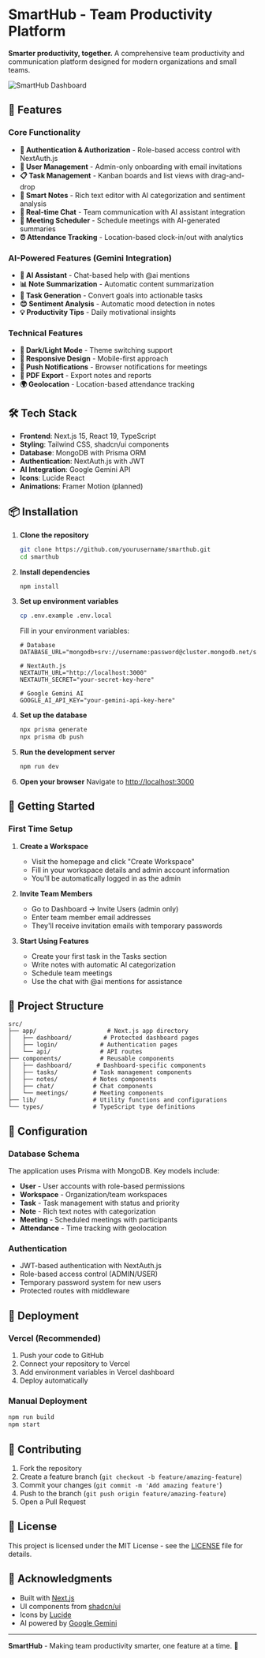 # SmartHub - Team Productivity Platform

**Smarter productivity, together.** A comprehensive team productivity and communication platform designed for modern organizations and small teams.

![SmartHub Dashboard](https://via.placeholder.com/800x400/0F172A/5EEAD4?text=SmartHub+Dashboard)

## 🚀 Features

### Core Functionality
- **🔐 Authentication & Authorization** - Role-based access control with NextAuth.js
- **👥 User Management** - Admin-only onboarding with email invitations
- **📋 Task Management** - Kanban boards and list views with drag-and-drop
- **📝 Smart Notes** - Rich text editor with AI categorization and sentiment analysis
- **💬 Real-time Chat** - Team communication with AI assistant integration
- **📅 Meeting Scheduler** - Schedule meetings with AI-generated summaries
- **⏰ Attendance Tracking** - Location-based clock-in/out with analytics

### AI-Powered Features (Gemini Integration)
- **🤖 AI Assistant** - Chat-based help with @ai mentions
- **📊 Note Summarization** - Automatic content summarization
- **🎯 Task Generation** - Convert goals into actionable tasks
- **😊 Sentiment Analysis** - Automatic mood detection in notes
- **💡 Productivity Tips** - Daily motivational insights

### Technical Features
- **🌙 Dark/Light Mode** - Theme switching support
- **📱 Responsive Design** - Mobile-first approach
- **🔔 Push Notifications** - Browser notifications for meetings
- **📄 PDF Export** - Export notes and reports
- **🌍 Geolocation** - Location-based attendance tracking

## 🛠️ Tech Stack

- **Frontend**: Next.js 15, React 19, TypeScript
- **Styling**: Tailwind CSS, shadcn/ui components
- **Database**: MongoDB with Prisma ORM
- **Authentication**: NextAuth.js with JWT
- **AI Integration**: Google Gemini API
- **Icons**: Lucide React
- **Animations**: Framer Motion (planned)

## 📦 Installation

1. **Clone the repository**
   ```bash
   git clone https://github.com/yourusername/smarthub.git
   cd smarthub
   ```

2. **Install dependencies**
   ```bash
   npm install
   ```

3. **Set up environment variables**
   ```bash
   cp .env.example .env.local
   ```

   Fill in your environment variables:
   ```env
   # Database
   DATABASE_URL="mongodb+srv://username:password@cluster.mongodb.net/smarthub"

   # NextAuth.js
   NEXTAUTH_URL="http://localhost:3000"
   NEXTAUTH_SECRET="your-secret-key-here"

   # Google Gemini AI
   GOOGLE_AI_API_KEY="your-gemini-api-key-here"
   ```

4. **Set up the database**
   ```bash
   npx prisma generate
   npx prisma db push
   ```

5. **Run the development server**
   ```bash
   npm run dev
   ```

6. **Open your browser**
   Navigate to [http://localhost:3000](http://localhost:3000)

## 🎯 Getting Started

### First Time Setup

1. **Create a Workspace**
   - Visit the homepage and click "Create Workspace"
   - Fill in your workspace details and admin account information
   - You'll be automatically logged in as the admin

2. **Invite Team Members**
   - Go to Dashboard → Invite Users (admin only)
   - Enter team member email addresses
   - They'll receive invitation emails with temporary passwords

3. **Start Using Features**
   - Create your first task in the Tasks section
   - Write notes with automatic AI categorization
   - Schedule team meetings
   - Use the chat with @ai mentions for assistance

## 📁 Project Structure

```
src/
├── app/                    # Next.js app directory
│   ├── dashboard/         # Protected dashboard pages
│   ├── login/            # Authentication pages
│   └── api/              # API routes
├── components/           # Reusable components
│   ├── dashboard/       # Dashboard-specific components
│   ├── tasks/          # Task management components
│   ├── notes/          # Notes components
│   ├── chat/           # Chat components
│   └── meetings/       # Meeting components
├── lib/                # Utility functions and configurations
└── types/              # TypeScript type definitions
```

## 🔧 Configuration

### Database Schema
The application uses Prisma with MongoDB. Key models include:
- **User** - User accounts with role-based permissions
- **Workspace** - Organization/team workspaces
- **Task** - Task management with status and priority
- **Note** - Rich text notes with categorization
- **Meeting** - Scheduled meetings with participants
- **Attendance** - Time tracking with geolocation

### Authentication
- JWT-based authentication with NextAuth.js
- Role-based access control (ADMIN/USER)
- Temporary password system for new users
- Protected routes with middleware

## 🚀 Deployment

### Vercel (Recommended)
1. Push your code to GitHub
2. Connect your repository to Vercel
3. Add environment variables in Vercel dashboard
4. Deploy automatically

### Manual Deployment
```bash
npm run build
npm start
```

## 🤝 Contributing

1. Fork the repository
2. Create a feature branch (`git checkout -b feature/amazing-feature`)
3. Commit your changes (`git commit -m 'Add amazing feature'`)
4. Push to the branch (`git push origin feature/amazing-feature`)
5. Open a Pull Request

## 📝 License

This project is licensed under the MIT License - see the [LICENSE](LICENSE) file for details.

## 🙏 Acknowledgments

- Built with [Next.js](https://nextjs.org/)
- UI components from [shadcn/ui](https://ui.shadcn.com/)
- Icons by [Lucide](https://lucide.dev/)
- AI powered by [Google Gemini](https://ai.google.dev/)

---

**SmartHub** - Making team productivity smarter, one feature at a time. 🚀
